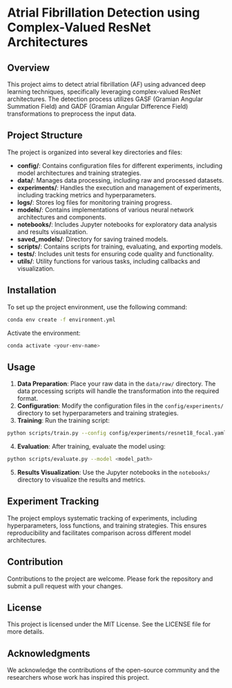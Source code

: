 # Atrial Fibrillation Detection using Complex-Valued ResNet Architectures

## Overview
This project aims to detect atrial fibrillation (AF) using advanced deep learning techniques, specifically leveraging complex-valued ResNet architectures. The detection process utilizes GASF (Gramian Angular Summation Field) and GADF (Gramian Angular Difference Field) transformations to preprocess the input data.

## Project Structure
The project is organized into several key directories and files:

- **config/**: Contains configuration files for different experiments, including model architectures and training strategies.
- **data/**: Manages data processing, including raw and processed datasets.
- **experiments/**: Handles the execution and management of experiments, including tracking metrics and hyperparameters.
- **logs/**: Stores log files for monitoring training progress.
- **models/**: Contains implementations of various neural network architectures and components.
- **notebooks/**: Includes Jupyter notebooks for exploratory data analysis and results visualization.
- **saved_models/**: Directory for saving trained models.
- **scripts/**: Contains scripts for training, evaluating, and exporting models.
- **tests/**: Includes unit tests for ensuring code quality and functionality.
- **utils/**: Utility functions for various tasks, including callbacks and visualization.

## Installation
To set up the project environment, use the following command:

```bash
conda env create -f environment.yml
```

Activate the environment:

```bash
conda activate <your-env-name>
```

## Usage
1. **Data Preparation**: Place your raw data in the `data/raw/` directory. The data processing scripts will handle the transformation into the required format.
2. **Configuration**: Modify the configuration files in the `config/experiments/` directory to set hyperparameters and training strategies.
3. **Training**: Run the training script:

```bash
python scripts/train.py --config config/experiments/resnet18_focal.yaml
```

4. **Evaluation**: After training, evaluate the model using:

```bash
python scripts/evaluate.py --model <model_path>
```

5. **Results Visualization**: Use the Jupyter notebooks in the `notebooks/` directory to visualize the results and metrics.

## Experiment Tracking
The project employs systematic tracking of experiments, including hyperparameters, loss functions, and training strategies. This ensures reproducibility and facilitates comparison across different model architectures.

## Contribution
Contributions to the project are welcome. Please fork the repository and submit a pull request with your changes.

## License
This project is licensed under the MIT License. See the LICENSE file for more details.

## Acknowledgments
We acknowledge the contributions of the open-source community and the researchers whose work has inspired this project.